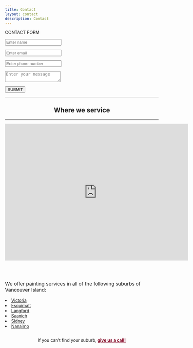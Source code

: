 ```yaml
---
title: Contact
layout: contact
description: Contact
---
```


<div id="contact_form_div">
    <p id="contact_label">CONTACT FORM</p>
    <form action="https://formkeep.com/f/ad85fcfda4ad"
   accept-charset="UTF-8"
   enctype="multipart/form-data"
   method="POST">
        <p><input type="text" name="name" placeholder="Enter name" required ></p>
        <p><input type="text" name="email" placeholder="Enter email" required ></p>
        <p><input type="text" name="number" placeholder="Enter phone number" required ></p>
        <p><textarea  name="message" placeholder="Enter your message" required></textarea></p>
        <p><input type="submit" value="SUBMIT"></p>
    </form>
</div>

<section>
    <hr>
    <h2 style="text-align: center;">Where we service</h2>
    <hr>
    <div class="map-responsive">
        <iframe
            src="https://www.google.com/maps/embed?pb=!1m18!1m12!1m3!1d42361.23529022995!2d-123.3942419028422!3d48.42626074383061!2m3!1f0!2f0!3f0!3m2!1i1024!2i768!4f13.1!3m3!1m2!1s0x548f738bddb06171%3A0x38e8f3741ebb48ed!2sVictoria%2C%20BC!5e0!3m2!1sen!2sca!4v1649132773829!5m2!1sen!2sca"
            width="600" height="450" frameborder="0" style="border:0;" allowfullscreen="" aria-hidden="false"
            tabindex="0"></iframe>
    </div>
    <p style="padding-top: 50px;
    font-size: medium;">We offer painting services in all of the following suburbs of Vancouver Island:</p>
    <div class="row locations" style="justify-content: center;">
        <div class="column">
            <li class="surrounding-list-item">
                <a href="">Victoria</a>
            </li>
            <li class="surrounding-list-item">
                <a href="">Esquimalt</a>
            </li>
        </div>
        <div class="column">
            <li class="surrounding-list-item">
                <a href="">Langford</a>
            </li>
            <li class="surrounding-list-item">
                <a href="">Saanich</a>
            </li>
        </div>
        <div class="column">
            <li class="surrounding-list-item">
                <a href="">Sidney</a>
            </li>
            <li class="surrounding-list-item">
               <a href="">Nanaimo</a>
            </li>
        </div>
    </div>
    <p style="text-align: center;  padding-top: 15px;">If you can't
        find your suburb,
        <a href="tel:+177897722246" style="font-weight: bold; color: #800020;">give us a call!</a>
    </p>
</section>
